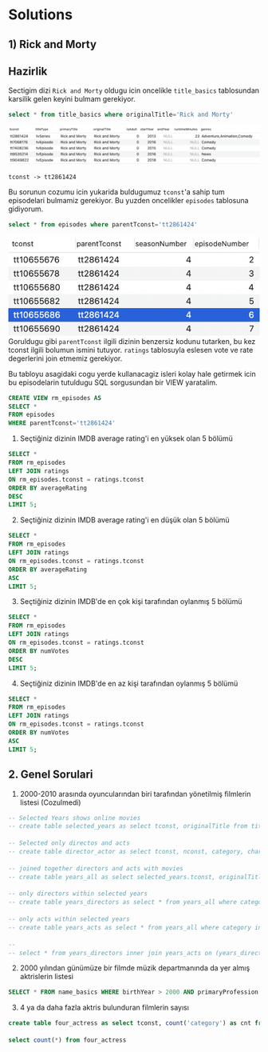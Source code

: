 # Solutions

## 1) Rick and Morty

## Hazirlik

Sectigim dizi `Rick and Morty` oldugu icin oncelikle `title_basics` tablosundan karsilik gelen keyini bulmam gerekiyor.

```sql
select * from title_basics where originalTitle='Rick and Morty'
```

![](https://github.com/cobanov/demc-homework/raw/main/solutions/img/rick.png)

```
tconst -> tt2861424
```

Bu sorunun cozumu icin yukarida buldugumuz `tconst`'a sahip tum episodelari bulmamiz gerekiyor. Bu yuzden oncelikler `episodes` tablosuna gidiyorum.

```sql
select * from episodes where parentTconst='tt2861424'
```

![](https://github.com/cobanov/demc-homework/raw/main/solutions/img/rm_episodes.png)
Goruldugu gibi `parentTconst` ilgili dizinin benzersiz kodunu tutarken, bu kez tconst ilgili bolumun ismini tutuyor. `ratings` tablosuyla eslesen vote ve rate degerlerini join etmemiz gerekiyor.

Bu tabloyu asagidaki cogu yerde kullanacagiz isleri kolay hale getirmek icin bu episodelarin tutuldugu SQL sorgusundan bir VIEW yaratalim.

```sql
CREATE VIEW rm_episodes AS
SELECT *
FROM episodes
WHERE parentTconst='tt2861424'
```

1. Seçtiğiniz dizinin IMDB average rating'i en yüksek olan 5 bölümü

```sql
SELECT *
FROM rm_episodes
LEFT JOIN ratings
ON rm_episodes.tconst = ratings.tconst
ORDER BY averageRating
DESC
LIMIT 5;
```

2. Seçtiğiniz dizinin IMDB average rating'i en düşük olan 5 bölümü

```sql
SELECT *
FROM rm_episodes
LEFT JOIN ratings
ON rm_episodes.tconst = ratings.tconst
ORDER BY averageRating
ASC
LIMIT 5;
```

3. Seçtiğiniz dizinin IMDB'de en çok kişi tarafından oylanmış 5 bölümü

```sql
SELECT *
FROM rm_episodes
LEFT JOIN ratings
ON rm_episodes.tconst = ratings.tconst
ORDER BY numVotes
DESC
LIMIT 5;
```

4. Seçtiğiniz dizinin IMDB'de en az kişi tarafından oylanmış 5 bölümü

```sql
SELECT *
FROM rm_episodes
LEFT JOIN ratings
ON rm_episodes.tconst = ratings.tconst
ORDER BY numVotes
ASC
LIMIT 5;
```

## 2. Genel Sorulari

1. 2000-2010 arasında oyuncularından biri tarafından yönetilmiş filmlerin listesi (Cozulmedi)

```sql
-- Selected Years shows online movies
-- create table selected_years as select tconst, originalTitle from title_basics where titleType='movie' and startYear > 2000 and startYear < 2010

-- Selected only directos and acts
-- create table director_actor as select tconst, nconst, category, characters from principals where category in ('director', 'actor', 'actress')

-- joined together directors and acts with movies
-- create table years_all as select selected_years.tconst, originalTitle, nconst, category, characters from selected_years left join director_actor on selected_years.tconst = director_actor.tconst

-- only directors within selected years
-- create table years_directors as select * from years_all where category='director'

-- only acts within selected years
-- create table years_acts as select * from years_all where category in ('actor', 'actress')

--
-- select * from years_directors inner join years_acts on (years_directors.nconst = years_acts.nconst and years_directors.tconst = years_acts.tconst)
```

2. 2000 yılından günümüze bir filmde müzik departmanında da yer almış
   aktrislerin listesi

```sql
SELECT * FROM name_basics WHERE birthYear > 2000 AND primaryProfession LIKE '%music_department%' AND primaryProfession LIKE '%actress%'
```

3. 4 ya da daha fazla aktris bulunduran filmlerin sayısı

```sql
create table four_actress as select tconst, count('category') as cnt from principals where category='actress' group by tconst having cnt >= 4

select count(*) from four_actress

```
